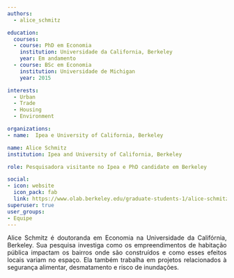```yaml
---
authors:
  - alice_schmitz

education:
  courses:
  - course: PhD em Economia
    institution: Universidade da California, Berkeley
    year: Em andamento
  - course: BSc em Economia
    institution: Universidade de Michigan
    year: 2015

interests:
  - Urban
  - Trade
  - Housing
  - Environment

organizations:
- name:  Ipea e University of California, Berkeley

name: Alice Schmitz
institution: Ipea and University of California, Berkeley

role: Pesquisadora visitante no Ipea e PhD candidate em Berkeley

social:
- icon: website
  icon_pack: fab
  link: https://www.olab.berkeley.edu/graduate-students-1/alice-schmitz
superuser: true
user_groups:
- Equipe
---
```


<p align="justify">
Alice Schmitz é doutoranda em Economia na Universidade da Califórnia, Berkeley. Sua pesquisa investiga como os empreendimentos de habitação pública impactam os bairros onde são construídos e como esses efeitos locais variam no espaço. Ela também trabalha em projetos relacionados à segurança alimentar, desmatamento e risco de inundações.
</p>
